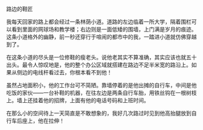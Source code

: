 路边的鞋匠

我每天回家的路上都会经过一条林荫小道。道路的左边临着一所大学，隔着围栏可以看到里面的网球场和教学楼；右边则是一面低矮的围墙，上门满是岁月的痕迹。这条小道格外的幽静，前一秒还穿行于喧闹的都市中的我，一踏进小道就仿佛穿越到了。

在这条小道的尽头是一位修鞋的瘦老头。说他老其实不算准确，其实应该也就五十出头。最令人惊叹地是，他的整个办公区域就搭建在路边不足半米宽的路沿上。如果从侧边的电线杆看过去，你根本看不到他！

虽然占地面积小，他的工作台可不简陋。靠墙停着的是他出摊的自行车，中间是他吃饭的家伙——一台补鞋的机器，在往左边是两条自行车胎，用铁丝钩在一根树枝上。墙上还挂着他的招牌，上面有他的电话号码和上班时间。

在那么小的空间待上一天简直是不敢想象的，我好几次路过时见到他高抬腿放到自行车后座上，他在拉伸！

